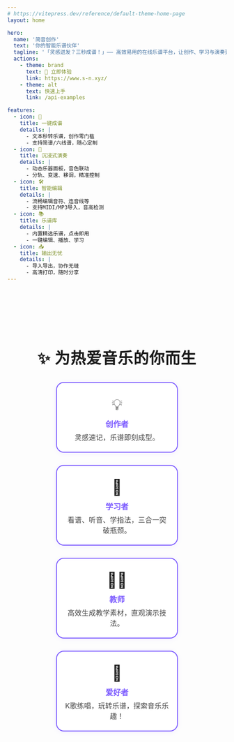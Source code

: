 ```yaml
---
# https://vitepress.dev/reference/default-theme-home-page
layout: home

hero:
  name: '简音创作'
  text: '你的智能乐谱伙伴'
  tagline: '「灵感迸发？三秒成谱！」—— 高效易用的在线乐谱平台，让创作、学习与演奏更直观、更生动！'
  actions:
    - theme: brand
      text: 🚀 立即体验
      link: https://www.s-n.xyz/
    - theme: alt
      text: 快速上手
      link: /api-examples

features:
  - icon: 🎼
    title: 一键成谱
    details: |
      - 文本秒转乐谱，创作零门槛
      - 支持简谱/六线谱，随心定制
  - icon: 🎹
    title: 沉浸式演奏
    details: |
      - 动态乐器面板，音色联动
      - 分轨、变速、移调，精准控制
  - icon: 🛠️
    title: 智能编辑
    details: |
      - 流畅编辑音符、连音线等
      - 支持MIDI/MP3导入，音高检测
  - icon: 📚
    title: 乐谱库
    details: |
      - 内置精选乐谱，点击即用
      - 一键编辑、播放、学习
  - icon: 📥
    title: 输出无忧
    details: |
      - 导入导出，协作无缝
      - 高清打印，随时分享
---
```


<style>
/* audience-section 区块整体渐变背景和居中 */
.audience-section {
  max-width: 100vw;
  margin: 48px 0 0 0;
  padding: 48px 0 56px 0;
  text-align: center;
}
.audience-section h2 {
  font-size: 2.2rem;
  font-weight: 700;
  margin-bottom: 32px;
  letter-spacing: 1px;
}
.audience-grid {
  display: flex;
  flex-wrap: wrap;
  justify-content: center;
  gap: 28px;
  margin-top: 0;
}
.audience-card {
  background: #fff;
  border: 2px solid #7b5aff;
  border-radius: 18px;
  padding: 28px 18px 22px 18px;
  min-width: 200px;
  max-width: 240px;
  flex: 1 1 200px;
  box-shadow: 0 2px 12px 0 rgba(123,90,255,0.08);
  transition: transform 0.2s, box-shadow 0.2s, border-color 0.2s;
  position: relative;
  overflow: hidden;
}
.audience-card:hover {
  transform: translateY(-8px) scale(1.04);
  box-shadow: 0 8px 32px 0 rgba(255,107,61,0.18);
  border-color: #ff6b3d;
}
.audience-card .icon {
  font-size: 2.2rem;
  margin-bottom: 10px;
  display: block;
}
.audience-card h4 {
  font-size: 1.1rem;
  font-weight: 700;
  margin: 0 0 6px 0;
  color: #7b5aff;
}
.audience-card p {
  font-size: 1rem;
  margin: 0;
  color: #444;
  letter-spacing: 0.2px;
}
@media (max-width: 900px) {
  .audience-grid { flex-direction: column; align-items: center; }
  .audience-card { max-width: 320px; min-width: 0; }
}
</style>

<!-- audience-section 用于突出目标用户，采用渐变背景和主题色卡片 -->
<div class="audience-section">
  <h2>✨ 为热爱音乐的你而生</h2>
  <div class="audience-grid">
    <div class="audience-card">
      <span class="icon">💡</span>
      <h4>创作者</h4>
      <p>灵感速记，乐谱即刻成型。</p>
    </div>
    <div class="audience-card">
      <span class="icon">📖</span>
      <h4>学习者</h4>
      <p>看谱、听音、学指法，三合一突破瓶颈。</p>
    </div>
    <div class="audience-card">
      <span class="icon">👩‍🏫</span>
      <h4>教师</h4>
      <p>高效生成教学素材，直观演示技法。</p>
    </div>
    <div class="audience-card">
      <span class="icon">🎤</span>
      <h4>爱好者</h4>
      <p>K歌练唱，玩转乐谱，探索音乐乐趣！</p>
    </div>
  </div>
</div>
